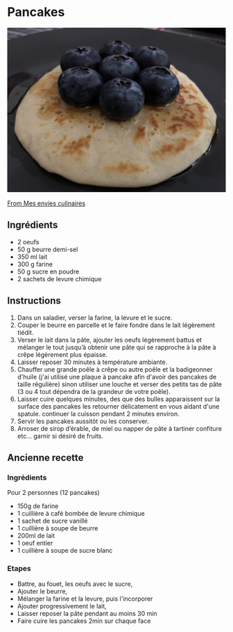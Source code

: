 # Pancakes

![pancakes.jpg](pancakes.jpg)

[From Mes envies culinaires](https://www.mesinspirationsculinaires.com/article-recette-pancakes-de-cyril-lignac.html)

## Ingrédients

- 2 oeufs
- 50 g beurre demi-sel
- 350 ml lait
- 300 g farine
- 50 g sucre en poudre
- 2 sachets de levure chimique

## Instructions

1. Dans un saladier, verser la farine, la levure et le sucre.
1. Couper le beurre en parcelle et le faire fondre dans le lait légèrement tiédit.
1. Verser le lait dans la pâte, ajouter les oeufs légèrement battus et mélanger le tout jusqu’à obtenir une pâte qui se rapproche à la pâte à crêpe légèrement plus épaisse.
1. Laisser reposer 30 minutes à température ambiante.
1. Chauffer une grande poêle à crêpe ou autre poêle et la badigeonner d'huile (j'ai utilisé une plaque à pancake afin d'avoir des pancakes de taille régulière) sinon utiliser une louche et verser des petits tas de pâte (3 ou 4 tout dépendra de la grandeur de votre poêle).
1. Laisser cuire quelques minutes, des que des bulles apparaissent sur la surface des pancakes les retourner délicatement en vous aidant d'une spatule. continuer la cuisson pendant 2 minutes environ.
1. Servir les pancakes aussitôt ou les conserver.
1. Arroser de sirop d’érable, de miel ou napper de pâte à tartiner confiture etc... garnir si désiré de fruits.

## Ancienne recette

### Ingrédients
Pour 2 personnes (12 pancakes)

- 150g de farine
- 1 cuillière à café bombée de levure chimique
- 1 sachet de sucre vanillé
- 1 cuillière à soupe de beurre
- 200ml de lait
- 1 oeuf entier
- 1 cuillière à soupe de sucre blanc

### Etapes

- Battre, au fouet, les oeufs avec le sucre, 
- Ajouter le beurre,
- Mélanger la farine et la levure, puis l'incorporer
- Ajouter progressivement le lait, 
- Laisser reposer la pâte pendant au moins 30 min
- Faire cuire les pancakes 2min sur chaque face
